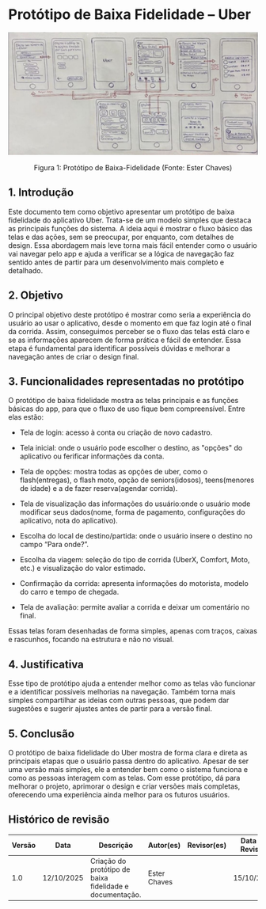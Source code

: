 # Protótipo de Baixa Fidelidade – Uber 

![Prototipo-Baixa](assets/prototipobaixa.png)

<p align="center">
Figura 1: Protótipo de Baixa-Fidelidade (Fonte: Ester Chaves)
</p>

## 1. Introdução 

Este documento tem como objetivo apresentar um protótipo de baixa fidelidade do aplicativo Uber. Trata-se de um modelo simples que destaca as principais funções do sistema. A ideia aqui é mostrar o fluxo básico das telas e das ações, sem se preocupar, por enquanto, com detalhes de design. Essa abordagem mais leve torna mais fácil entender como o usuário vai navegar pelo app e ajuda a verificar se a lógica de navegação faz sentido antes de partir para um desenvolvimento mais completo e detalhado. 

## 2. Objetivo 

O principal objetivo deste protótipo é mostrar como seria a experiência do usuário ao usar o aplicativo, desde o momento em que faz login até o final da corrida. Assim, conseguimos perceber se o fluxo das telas está claro e se as informações aparecem de forma prática e fácil de entender. Essa etapa é fundamental para identificar possíveis dúvidas e melhorar a navegação antes de criar o design final. 

## 3. Funcionalidades representadas no protótipo 

O protótipo de baixa fidelidade mostra as telas principais e as funções básicas do app, para que o fluxo de uso fique bem compreensível. Entre elas estão: 

* Tela de login: acesso à conta ou criação de novo cadastro. 

* Tela inicial: onde o usuário pode escolher o destino, as "opções" do aplicativo ou ferificar informações da conta. 

* Tela de opções: mostra todas as opções de uber, como o flash(entregas), o flash moto, opção de seniors(idosos), teens(menores de idade) e a de fazer reserva(agendar corrida).

* Tela de visualização das informações do usuário:onde o usuário mode modificar seus dados(nome, forma de pagamento, configurações do aplicativo, nota do aplicativo).

* Escolha do local de destino/partida: onde o usuário insere o destino no campo “Para onde?”.


* Escolha da viagem: seleção do tipo de corrida (UberX, Comfort, Moto, etc.) e visualização do valor estimado. 

* Confirmação da corrida: apresenta informações do motorista, modelo do carro e tempo de chegada.  

* Tela de avaliação: permite avaliar a corrida e deixar um comentário no final. 

Essas telas foram desenhadas de forma simples, apenas com traços, caixas e rascunhos, focando na estrutura e não no visual. 

## 4. Justificativa 

Esse tipo de protótipo ajuda a entender melhor como as telas vão funcionar e a identificar possíveis melhorias na navegação. Também torna mais simples compartilhar as ideias com outras pessoas, que podem dar sugestões e sugerir ajustes antes de partir para a versão final. 

## 5. Conclusão 

O protótipo de baixa fidelidade do Uber mostra de forma clara e direta as principais etapas que o usuário passa dentro do aplicativo. Apesar de ser uma versão mais simples, ele a entender bem como o sistema funciona e como as pessoas interagem com as telas. Com esse protótipo, dá para melhorar o projeto, aprimorar o design e criar versões mais completas, oferecendo uma experiência ainda melhor para os futuros usuários. 

## Histórico de revisão

| Versão | Data | Descrição | Autor(es) | Revisor(es) | Data da Revisão |
| -- | -- | -- | -- | -- | -- |
| 1.0 | 12/10/2025 | Criação do protótipo de baixa fidelidade e documentação.| Ester Chaves  |   | 15/10/2025 |
